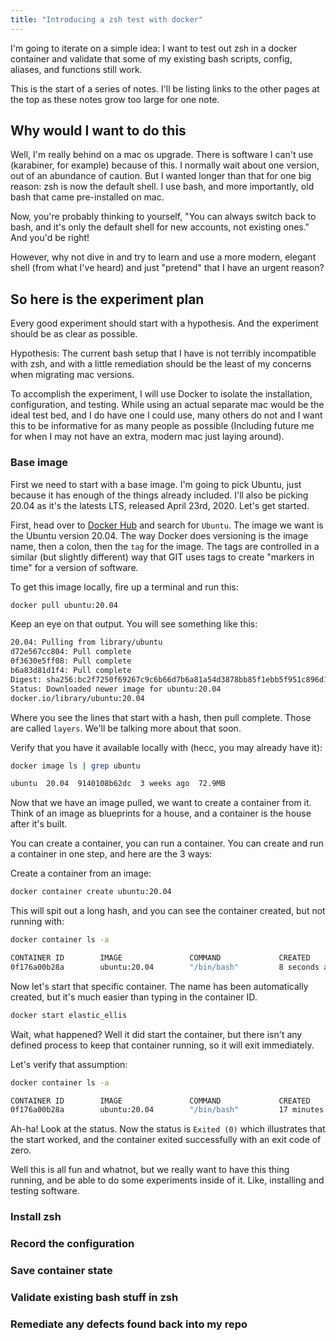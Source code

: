 ```yaml
---
title: "Introducing a zsh test with docker"
---
```


I'm going to iterate on a simple idea: I want to test out zsh in a docker container and validate that some of my existing bash scripts, config, aliases, and functions still work.

This is the start of a series of notes. I'll be listing links to the other pages at the top as these notes grow too large for one note.

## Why would I want to do this

Well, I'm really behind on a mac os upgrade. There is software I can't use (karabiner, for example) because of this. I normally wait about one version, out of an abundance of caution. But I wanted longer than that for one big reason: zsh is now the default shell. I use bash, and more importantly, old bash that came pre-installed on mac.

Now, you're probably thinking to yourself, "You can always switch back to bash, and it's only the default shell for new accounts, not existing ones." And you'd be right!

However, why not dive in and try to learn and use a more modern, elegant shell (from what I've heard) and just "pretend" that I have an urgent reason?

## So here is the experiment plan

Every good experiment should start with a hypothesis. And the experiment should be as clear as possible.

Hypothesis: The current bash setup that I have is not terribly incompatible with zsh, and with a little remediation should be the least of my concerns when migrating mac versions.

To accomplish the experiment, I will use Docker to isolate the installation, configuration, and testing. While using an actual separate mac would be the ideal test bed, and I do have one I could use, many others do not and I want this to be informative for as many people as possible (Including future me for when I may not have an extra, modern mac just laying around).

### Base image

First we need to start with a base image. I'm going to pick Ubuntu, just because it has enough of the things already included. I'll also be picking 20.04 as it's the latests LTS, released April 23rd, 2020. Let's get started.

First, head over to [Docker Hub](https://hub.docker.com/_/ubuntu) and search for `Ubuntu`. The image we want is the Ubuntu version 20.04. The way Docker does versioning is the image name, then a colon, then the `tag` for the image. The tags are controlled in a similar (but slightly different) way that GIT uses tags to create "markers in time" for a version of software.

To get this image locally, fire up a terminal and run this:

```sh
docker pull ubuntu:20.04
```

Keep an eye on that output. You will see something like this:

```sh
20.04: Pulling from library/ubuntu
d72e567cc804: Pull complete
0f3630e5ff08: Pull complete
b6a83d81d1f4: Pull complete
Digest: sha256:bc2f7250f69267c9c6b66d7b6a81a54d3878bb85f1ebb5f951c896d13e6ba537
Status: Downloaded newer image for ubuntu:20.04
docker.io/library/ubuntu:20.04
```

Where you see the lines that start with a hash, then pull complete. Those are called `layers`. We'll be talking more about that soon.

Verify that you have it available locally with (hecc, you may already have it):

```sh
docker image ls | grep ubuntu
```

```sh
ubuntu  20.04  9140108b62dc  3 weeks ago  72.9MB
```

Now that we have an image pulled, we want to create a container from it. Think of an image as blueprints for a house, and a container is the house after it's built.

You can create a container, you can run a container. You can create and run a container in one step, and here are the 3 ways:

Create a container from an image:

```sh
docker container create ubuntu:20.04
```

This will spit out a long hash, and you can see the container created, but not running with:

```sh
docker container ls -a
```

```sh
CONTAINER ID        IMAGE               COMMAND             CREATED             STATUS              PORTS               NAMES
0f176a00b28a        ubuntu:20.04        "/bin/bash"         8 seconds ago       Created                                 elastic_ellis

```

Now let's start that specific container. The name has been automatically created, but it's much easier than typing in the container ID.

```sh
docker start elastic_ellis
```

Wait, what happened? Well it did start the container, but there isn't any defined process to keep that container running, so it will exit immediately.

Let's verify that assumption:

```sh
docker container ls -a
```

```sh
CONTAINER ID        IMAGE               COMMAND             CREATED             STATUS                     PORTS               NAMES
0f176a00b28a        ubuntu:20.04        "/bin/bash"         17 minutes ago      Exited (0) 7 minutes ago                       elastic_ellis

```

Ah-ha! Look at the status. Now the status is `Exited (0)` which illustrates that the start worked, and the container exited successfully with an exit code of zero.

Well this is all fun and whatnot, but we really want to have this thing running, and be able to do some experiments inside of it. Like, installing and testing software.

### Install zsh

### Record the configuration

### Save container state

### Validate existing bash stuff in zsh

### Remediate any defects found back into my repo
